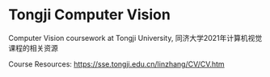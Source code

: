 # Tongji Computer Vision
Computer Vision coursework at Tongji University, 同济大学2021年计算机视觉课程的相关资源

Course Resources: https://sse.tongji.edu.cn/linzhang/CV/CV.htm